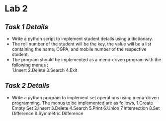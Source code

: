 # Lab 2 
## _Task 1 Details_
- Write a python script to implement student details using a dictionary.
- The roll number of the student will be the key, the value will be a list containing the name, CGPA, and mobile number of the respective student.
- The program should be implemented as a menu-driven program with the following menus : <br> 
1.Insert
2.Delete
3.Search
4.Exit

## _Task 2 Details_ 
- Write a python program to implement set operations using menu-driven programming. The menus to be implemented are as follows,
1.Create Empty Set
2.Insert
3.Delete
4.Search
5.Print
6.Union
7.Intersection
8.Set Difference
9.Symmetric Difference
